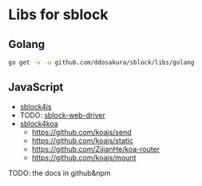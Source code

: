 # Libs for sblock

## Golang

```bash
go get -v -u github.com/ddosakura/sblock/libs/golang
```

## JavaScript

+ [sblock4js](https://github.com/ddosakura/sblock4js)
+ TODO: [sblock-web-driver](https://github.com/ddosakura/sblock-web-driver)
+ [sblock4koa](https://github.com/ddosakura/sblock4koa)
    + https://github.com/koajs/send
    + https://github.com/koajs/static
    + https://github.com/ZijianHe/koa-router
    + https://github.com/koajs/mount

TODO: the docs in github&npm
